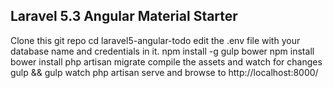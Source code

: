 ## Laravel 5.3 Angular Material Starter

Clone this git repo
cd laravel5-angular-todo
edit the .env file with your database name and credentials in it.
npm install -g gulp bower
npm install
bower install
php artisan migrate
compile the assets and watch for changes
gulp && gulp watch
php artisan serve and browse to http://localhost:8000/